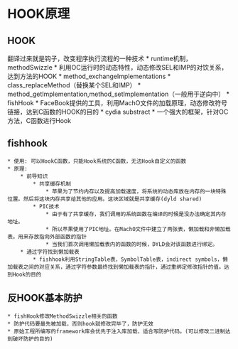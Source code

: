 # HOOK原理
## HOOK
翻译过来就是钩子，改变程序执行流程的一种技术
    * runtime机制，methodSwizzle
        * 利用OC运行时的动态特性，动态修改SEL和IMP的对饮关系，达到方法的HOOK
        * method_exchangeImplementations
        * class_replaceMethod（替换某个SEL和IMP）
        * method_getImplementation,method_setImplementation（一般用于逆向中）
    * fishHook
        * FaceBook提供的工具，利用MachO文件的加载原理，动态修改符号链接，达到C函数的HOOK的目的
    * cydia substract
        * 一个强大的框架，针对OC方法，C函数进行Hook
## fishhook
    * 使用: 可以HookC函数，只能Hook系统的C函数，无法Hook自定义的函数
    * 原理: 
        * 前导知识
            * 共享缓存机制
                * 苹果为了节约内存以及提高加载速度，将系统的动态库放在内存的一块特殊位置。然后将这块内存共享给其他的应用。这块区域就是共享缓存(dyld shared)
            * PIC技术
                * 由于有了共享缓存，我们调用的系统函数在编译的时候是没办法确定其内存地址。
                * 所以苹果使用了PIC地址。在MachO文件中建立了两张表，懒加载和非懒加载表。用来存放指向外部函数的指针
                * 当我们首次调用懒加载表内的函数的时候，DYLD会对该函数进行绑定。
        * 通过字符找到懒加载表
            * fishhook利用StringTable表，SymbolTable表，indirect symbols，懒加载表之间的对应关系，通过字符参数最终找到懒加载表的指针，通过重绑定修改指针的值。达到Hook的目的


## 反HOOK基本防护
    * fishHook修改MethodSwizzle相关的函数
    * 防护代码要最先被加载，否则hook就修改完毕了，防护无效
    * 原始工程所编写的framework库会优先于注入库加载，适合写防护代码。(可以修改二进制达到破坏防护的目的)
    
